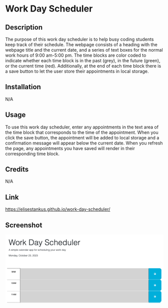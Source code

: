# Work Day Scheduler

## Description

The purpose of this work day scheduler is to help busy coding students keep track of their schedule. The webpage consists of a heading with the webpage title and the current date, and a series of text boxes for the normal work hours of 9:00 am-5:00 pm. The time blocks are color coded to indicate whether each time block is in the past (grey), in the future (green), or the current time (red). Additionally, at the end of each time block there is a save button to let the user store their appointments in local storage.

## Installation

N/A

## Usage

To use this work day scheduler, enter any appointments in the text area of the time block that corresponds to the time of the appointment. When you click the save button, the appointment will be added to local storage and a confirmation message will appear below the current date. When you refresh the page, any appointments you have saved will render in their corresponding time block.

## Credits

N/A

## Link

https://elisestankus.github.io/work-day-scheduler/

## Screenshot

<img src="./assets/work-day-scheduler-screenshot.png" alt="screenshot of work day scheduler page">
